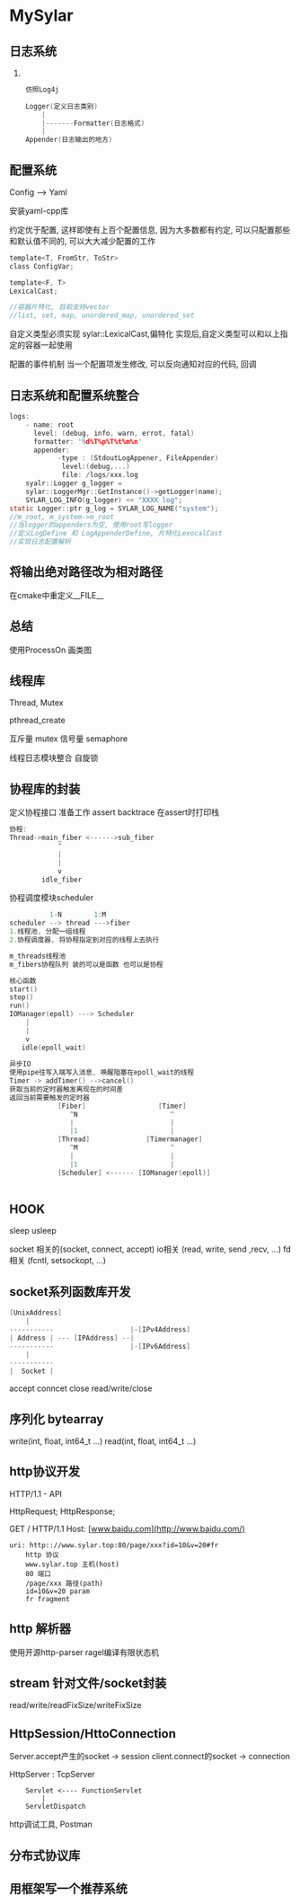 # MySylar

## 日志系统

1. 

```c
	仿照Log4j
 
	Logger(定义日志类别)
		|
		|-------Formatter(日志格式)
		|
	Appender(日志输出的地方)
```

## 配置系统

Config --> Yaml

安装yaml-cpp库

约定优于配置, 这样即使有上百个配置信息, 因为大多数都有约定, 可以只配置那些和默认值不同的, 可以大大减少配置的工作

```c
template<T, FromStr, ToStr>
class ConfigVar;

template<F, T>
LexicalCast;

//容器片特化, 目前支持vector
//list, set, map, unordered_map, unordered_set
```

自定义类型必须实现 sylar::LexicalCast,偏特化 实现后,自定义类型可以和以上指定的容器一起使用

配置的事件机制 当一个配置项发生修改, 可以反向通知对应的代码, 回调

## 日志系统和配置系统整合

```c
logs:
    - name: root
      level: (debug, info, warn, errot, fatal)
      formatter: '%d%T%p%T%t%m%n'
      appender:
            -type : (StdoutLogAppener, FileAppender)
             level:(debug,...)
             file: /logs/xxx.log
    syalr::Logger g_logger = 
    sylar::LoggerMgr::GetInstance()->getLogger(name);
    SYLAR_LOG_INFO(g_logger) << "XXXX log";
static Logger::ptr g_log = SYLAR_LOG_NAME("system");
//m_root, m_system->m_root
//当logger的appenders为空, 使用root写logger
//定义LogDefine 和 LogAppenderDefine, 片特化LexocalCast
//实现日志配置解析
```

## 将输出绝对路径改为相对路径

在cmake中重定义__FILE__

## 总结

使用ProcessOn 画类图

## 线程库

Thread, Mutex

pthread_create

互斥量 mutex 信号量 semaphore

线程日志模块整合 自旋锁

## 协程库的封装

定义协程接口 准备工作 assert backtrace 在assert时打印栈

```c
协程:
Thread->main_fiber <------>sub_fiber
            ^   
            |
            |
            v
        idle_fiber
```

协程调度模块scheduler

```c
          1-N        1:M
scheduler --> thread --->fiber
1.线程池, 分配一组线程
2.协程调度器, 将协程指定到对应的线程上去执行

m_threads线程池
m_fibers协程队列 装的可以是函数 也可以是协程

核心函数
start()
stop()
run()
IOManager(epoll) ---> Scheduler
    |
    |
    v
   idle(epoll_wait)
   
异步IO 
使用pipe往写入端写入消息, 唤醒阻塞在epoll_wait的线程
Timer -> addTimer() -->cancel()
获取当前的定时器触发离现在的时间差
返回当前需要触发的定时器
            [Fiber]                  [Timer]
               ^N                       ^
               |                        |
               |1                       |
            [Thread]              [Timermanager]
               ^M                       ^
               |                        |
               |1                       |        
            [Scheduler] <------ [IOManager(epoll)]
               
```

## HOOK

sleep usleep

socket 相关的(socket, connect, accept) io相关 (read, write, send ,recv, ...) fd相关 (fcntl, setsockopt, ...)

## socket系列函数库开发

```c
[UnixAddress]   
    |
-----------                   |-[IPv4Address]
| Address | --- [IPAddress] --|
-----------                   |-[IPv6Address]
    |    
-----------
|  Socket |
```

accept
conncet close
read/write/close

## 序列化 bytearray

write(int, float, int64_t ...) read(int, float, int64_t ...)

## http协议开发

HTTP/1.1 - API

HttpRequest; HttpResponse;

GET / HTTP/1.1 Host: [www.baidu.com](http://www.baidu.com/)

```
uri: http:://www.sylar.top:80/page/xxx?id=10&v=20#fr
    http 协议
    www.sylar.top 主机(host) 
    80 端口
    /page/xxx 路径(path)
    id=10&v=20 param
    fr fragment
```

## http 解析器

使用开源http-parser ragel编译有限状态机

## stream 针对文件/socket封装

read/write/readFixSize/writeFixSize

## HttpSession/HttoConnection

Server.accept产生的socket -> session client.connect的socket -> connection

HttpServer : TcpServer

```
    Servlet <---- FunctionServlet
        |
    ServletDispatch
```

http调试工具, Postman

## 分布式协议库

## 用框架写一个推荐系统